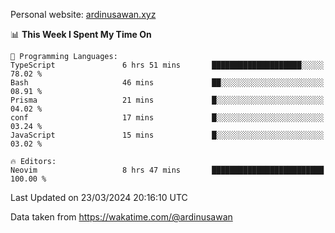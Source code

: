 Personal website: [ardinusawan.xyz](https://ardinusawan.xyz)

<!--START_SECTION:waka-->
📊 **This Week I Spent My Time On** 

```text
💬 Programming Languages: 
TypeScript               6 hrs 51 mins       ████████████████████░░░░░   78.02 % 
Bash                     46 mins             ██░░░░░░░░░░░░░░░░░░░░░░░   08.91 % 
Prisma                   21 mins             █░░░░░░░░░░░░░░░░░░░░░░░░   04.02 % 
conf                     17 mins             █░░░░░░░░░░░░░░░░░░░░░░░░   03.24 % 
JavaScript               15 mins             █░░░░░░░░░░░░░░░░░░░░░░░░   03.02 % 

🔥 Editors: 
Neovim                   8 hrs 47 mins       █████████████████████████   100.00 % 
```


 Last Updated on 23/03/2024 20:16:10 UTC
<!--END_SECTION:waka-->
Data taken from https://wakatime.com/@ardinusawan
